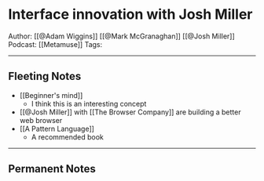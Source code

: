 # Interface innovation with Josh Miller

Author: [[@Adam Wiggins]] [[@Mark McGranaghan]] [[@Josh Miller]]
Podcast: [[Metamuse]]
Tags: 

---

## Fleeting Notes
- [[Beginner's mind]]
	- I think this is an interesting concept
- [[@Josh Miller]] with [[The Browser Company]] are building a better web browser
- [[A Pattern Language]]
	- A recommended book

---

## Permanent Notes